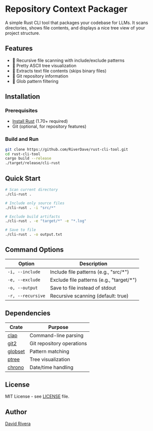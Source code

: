 # Repository Context Packager

A simple Rust CLI tool that packages your codebase for LLMs. It scans directories, shows file contents, and displays a nice tree view of your project structure.

## Features

- 📁 Recursive file scanning with include/exclude patterns
- 🌳 Pretty ASCII tree visualization
- 📝 Extracts text file contents (skips binary files)
- 🔄 Git repository information
- 🎯 Glob pattern filtering

## Installation

### Prerequisites

- [Install Rust](https://rustup.rs/) (1.70+ required)
- Git (optional, for repository features)

### Build and Run

```bash
git clone https://github.com/RiverDave/rust-cli-tool.git
cd rust-cli-tool
cargo build --release
./target/release/cli-rust
```

## Quick Start

```bash
# Scan current directory
./cli-rust .

# Include only source files
./cli-rust . -i "src/*"

# Exclude build artifacts
./cli-rust . -e "target/*" -e "*.log"

# Save to file
./cli-rust . -o output.txt
```

## Command Options

| Option | Description |
|--------|-------------|
| `-i, --include` | Include file patterns (e.g., "src/*") |
| `-e, --exclude` | Exclude file patterns (e.g., "target/*") |
| `-o, --output` | Save to file instead of stdout |
| `-r, --recursive` | Recursive scanning (default: true) |

## Dependencies

| Crate | Purpose |
|-------|---------|
| [clap](https://crates.io/crates/clap) | Command-line parsing |
| [git2](https://crates.io/crates/git2) | Git repository operations |
| [globset](https://crates.io/crates/globset) | Pattern matching |
| [ptree](https://crates.io/crates/ptree) | Tree visualization |
| [chrono](https://crates.io/crates/chrono) | Date/time handling |

## License

MIT License - see [LICENSE](LICENSE) file.

## Author

[David Rivera](https://github.com/RiverDave)